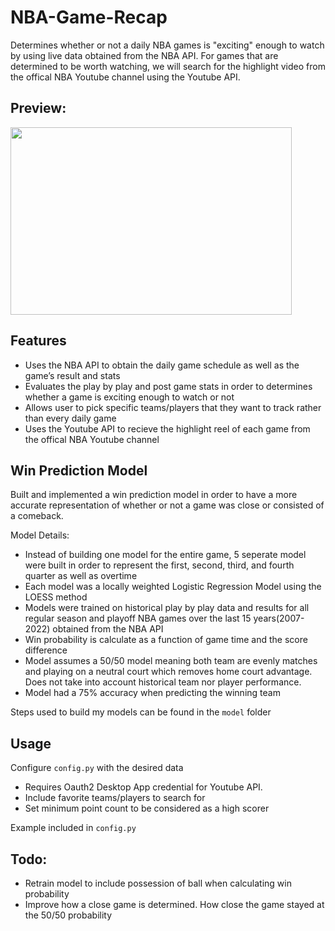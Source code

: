 # NBA-Game-Recap

Determines whether or not a daily NBA games is "exciting" enough to watch by using live data obtained from the NBA API. For games that are determined to be worth watching, we will search for the highlight video from the offical NBA Youtube channel using the Youtube API.

## Preview:
<img src="https://i.imgur.com/hZdKpEu.png" width="450" height="300" />

## Features
- Uses the NBA API to obtain the daily game schedule as well as the game’s result and stats
- Evaluates the play by play and post game stats in order to determines whether a game is exciting enough to watch or not
- Allows user to pick specific teams/players that they want to track rather than every daily game
- Uses the Youtube API to recieve the highlight reel of each game from the offical NBA Youtube channel

## Win Prediction Model
Built and implemented a win prediction model in order to have a more accurate representation of whether or not a game was close or consisted of a comeback.

Model Details:
- Instead of building one model for the entire game, 5 seperate model were built in order to represent the first, second, third, and fourth quarter as well as overtime
- Each model was a locally weighted Logistic Regression Model using the LOESS method
- Models were trained on historical play by play data and results for all regular season and playoff NBA games over the last 15 years(2007-2022) obtained from the NBA API 
- Win probability is calculate as a function of game time and the score difference
- Model assumes a 50/50 model meaning both team are evenly matches and playing on a neutral court which removes home court advantage. Does not take into account historical team nor player performance.
- Model had a 75% accuracy when predicting the winning team

Steps used to build my models can be found in the `model` folder

## Usage
Configure `config.py` with the desired data

- Requires Oauth2 Desktop App credential for Youtube API.
- Include favorite teams/players to search for
- Set minimum point count to be considered as a high scorer

Example included in `config.py`

## Todo:
- Retrain model to include possession of ball when calculating win probability
- Improve how a close game is determined. How close the game stayed at the 50/50 probability
